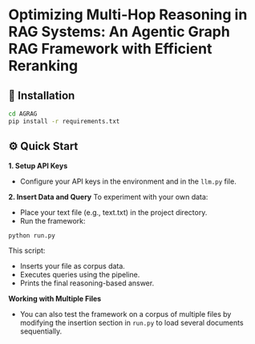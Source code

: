 # Optimizing Multi-Hop Reasoning in RAG Systems: An Agentic Graph RAG Framework with Efficient Reranking

## 🚀 **Installation**
```bash
cd AGRAG
pip install -r requirements.txt
```
## ⚙️ **Quick Start**
**1. Setup API Keys**
* Configure your API keys in the environment and in the `llm.py` file.

**2. Insert Data and Query**
To experiment with your own data:
* Place your text file (e.g., text.txt) in the project directory.
* Run the framework:
```bash
python run.py
```

This script:
* Inserts your file as corpus data.
* Executes queries using the pipeline.
* Prints the final reasoning-based answer.

**Working with Multiple Files**
* You can also test the framework on a corpus of multiple files by modifying the insertion section in `run.py` to load several documents sequentially.